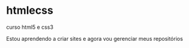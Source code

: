 # htmlecss
 curso html5 e css3 

 Estou aprendendo a criar sites e agora vou gerenciar meus repositórios 
